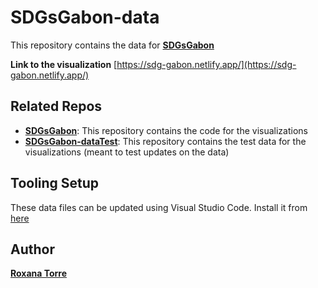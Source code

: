 # SDGsGabon-data

This repository contains the data for [__SDGsGabon__](https://github.com/UNDP-Data/SDGsGabon)

__Link to the visualization__
[https://sdg-gabon.netlify.app/](https://sdg-gabon.netlify.app/)

## Related Repos
* [__SDGsGabon__](https://github.com/UNDP-Data/SDGsGabon): This repository contains the code for the visualizations
* [__SDGsGabon-dataTest__](https://github.com/UNDP-Data/SDGsGabon-dataTest): This repository contains the test data for the visualizations (meant to test updates on the data)

## Tooling Setup
These data files can be updated using Visual Studio Code. Install it from [here](https://code.visualstudio.com/)

## Author
[**Roxana Torre**](mailto:roxana.torre@undp.org)